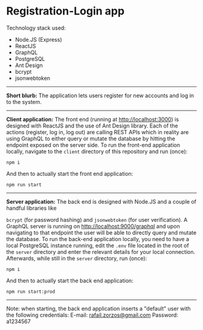 # Registration-Login app

Technology stack used:

* Node.JS (Express)
* ReactJS
* GraphQL
* PostgreSQL
* Ant Design
* bcrypt
* jsonwebtoken

---

**Short blurb:** The application lets users register for new accounts and log in to the system.

---

**Client application:**
The front end (running at [http://localhost:3000](http://localhost:3000)) is designed with ReactJS and the use of Ant Design library. Each of the actions (register, log in, log out) are calling REST APIs which in reality are using GraphQL to either query or mutate the database by hitting the endpoint exposed on the server side.
To run the front-end application locally, navigate to the ```client``` directory of this repository and run (once):

```
npm i
```

And then to actually start the front end application:

```
npm run start
```

---

**Server application:**
The back end is designed with Node.JS and a couple of handful libraries like

```bcrypt``` (for password hashing) and ```jsonwebtoken``` (for user verification).
A GraphQL server is running on [http://localhost:9000/graphql](http://localhost:9000/graphql) and upon navigating to that endpoint the user will be able to directly query and mutate the database.
To run the back-end application locally, you need to have a local PostgreSQL instance running, edit the ```.env``` file located in the root of the ```server``` directory and enter the relevant details for your local connection.
Afterwards, while still in the ```server``` directory, run (once):

```
npm i
```

And then to actually start the back end application:

```
npm run start:prod
```

---

Note: when starting, the back end application inserts a "default" user with the following credentials:
E-mail: rafail.zorzos@gmail.com
Password: a1234567

